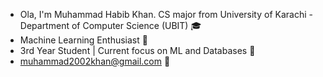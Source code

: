 - Ola, I'm Muhammad Habib Khan. CS major from University of Karachi - Department of Computer Science (UBIT) 🎓
- Machine Learning Enthusiast 🤖
- 3rd Year Student | Current focus on ML and Databases 🐾
- muhammad2002khan@gmail.com 📧

<!---
MuhammadHabibKhan/MuhammadHabibKhan is a ✨ special ✨ repository because its `README.md` (this file) appears on your GitHub profile.
You can click the Preview link to take a look at your changes.
--->
